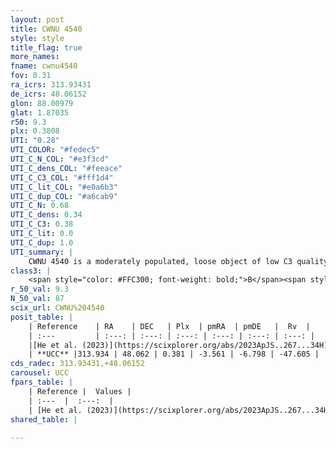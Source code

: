 ```yaml
---
layout: post
title: CWNU 4540
style: style
title_flag: true
more_names: 
fname: cwnu4540
fov: 0.31
ra_icrs: 313.93431
de_icrs: 48.06152
glon: 88.00979
glat: 1.87035
r50: 9.3
plx: 0.3808
UTI: "0.28"
UTI_COLOR: "#fedec5"
UTI_C_N_COL: "#e3f3cd"
UTI_C_dens_COL: "#feeace"
UTI_C_C3_COL: "#fff1d4"
UTI_C_lit_COL: "#e0a6b3"
UTI_C_dup_COL: "#a6cab9"
UTI_C_N: 0.68
UTI_C_dens: 0.34
UTI_C_C3: 0.38
UTI_C_lit: 0.0
UTI_C_dup: 1.0
UTI_summary: |
    CWNU 4540 is a moderately populated, loose object of low C3 quality. It was recently reported in the literature.
class3: |
    <span style="color: #FFC300; font-weight: bold;">B</span><span style="color: red; font-weight: bold;">C</span>
r_50_val: 9.3
N_50_val: 87
scix_url: CWNU%204540
posit_table: |
    | Reference    | RA    | DEC   | Plx  | pmRA  | pmDE   |  Rv  |
    | :---         | :---: | :---: | :---: | :---: | :---: | :---: |
    |[He et al. (2023)](https://scixplorer.org/abs/2023ApJS..267...34H) | 313.926 | 48.07 | 0.38 | -3.566 | -6.899 | -- |
    | **UCC** |313.934 | 48.062 | 0.381 | -3.561 | -6.798 | -47.605 | 
cds_radec: 313.93431,+48.06152
carousel: UCC
fpars_table: |
    | Reference |  Values |
    | :---  |  :---:  |
    | [He et al. (2023)](https://scixplorer.org/abs/2023ApJS..267...34H) | `A0=2.85, m-M=12.3, logA=8.8` |
shared_table: |
    
---
```


